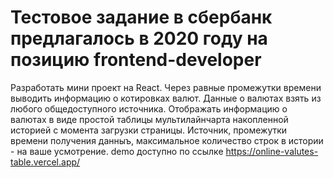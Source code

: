 # Тестовое задание в сбербанк предлагалось в 2020 году на позицию frontend-developer
Разработать мини проект на React.
Через равные промежутки времени выводить информацию о котировках валют.
Данные о валютах взять из любого общедоступного источника.
Отображать информацию о валютах в виде простой таблицы мультилайнчарта 
накопленной историей с момента загрузки страницы.
Источник, промежутки времени получения данныъ, максимальное 
количество строк в истории - на ваше усмотрение.
demo доступно по ссылке https://online-valutes-table.vercel.app/